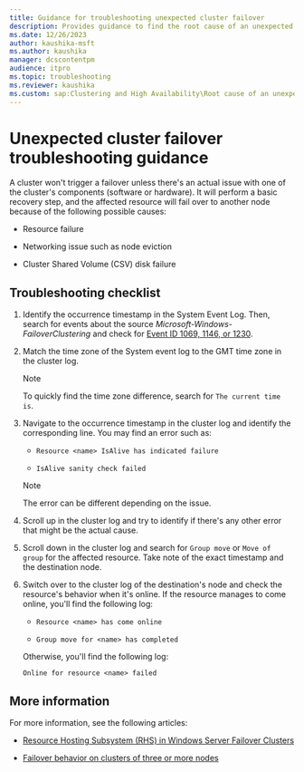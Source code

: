 ```yaml
---
title: Guidance for troubleshooting unexpected cluster failover
description: Provides guidance to find the root cause of an unexpected failover in a Windows-based failover cluster.
ms.date: 12/26/2023
author: kaushika-msft
ms.author: kaushika
manager: dcscontentpm
audience: itpro
ms.topic: troubleshooting
ms.reviewer: kaushika
ms.custom: sap:Clustering and High Availability\Root cause of an unexpected failover, csstroubleshoot
---
```

# Unexpected cluster failover troubleshooting guidance

A cluster won't trigger a failover unless there's an actual issue with one of the cluster's components (software or hardware). It will perform a basic recovery step, and the affected resource will fail over to another node because of the following possible causes:

- Resource failure

- Networking issue such as node eviction

- Cluster Shared Volume (CSV) disk failure

## Troubleshooting checklist

1. Identify the occurrence timestamp in the System Event Log. Then, search for events about the source *Microsoft-Windows-FailoverClustering* and check for [Event ID 1069, 1146, or 1230](https://techcommunity.microsoft.com/t5/failover-clustering/understanding-how-failover-clustering-recovers-from-unresponsive/ba-p/371847).

2. Match the time zone of the System event log to the GMT time zone in the cluster log.

   > [!NOTE]
   > To quickly find the time zone difference, search for `The current time is`.

3. Navigate to the occurrence timestamp in the cluster log and identify the corresponding line. You may find an error such as:

   - `Resource <name> IsAlive has indicated failure`

   - `IsAlive sanity check failed`

   > [!NOTE]
   > The error can be different depending on the issue.

4. Scroll up in the cluster log and try to identify if there's any other error that might be the actual cause.

5. Scroll down in the cluster log and search for `Group move` or `Move of group` for the affected resource. Take note of the exact timestamp and the destination node.

6. Switch over to the cluster log of the destination's node and check the resource's behavior when it's online. If the resource manages to come online, you'll find the following log:

   - `Resource <name> has come online`

   - `Group move for <name> has completed`

   Otherwise, you'll find the following log:

   `Online for resource <name> failed`

## More information

For more information, see the following articles:

- [Resource Hosting Subsystem (RHS) in Windows Server Failover Clusters](/archive/blogs/askcore/resource-hosting-subsystem-rhs-in-windows-server-2008-failover-clusters)

- [Failover behavior on clusters of three or more nodes](groups-fail-logic-three-more-cluster-node-members.md)
